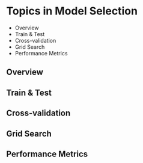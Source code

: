 # Topics in Model Selection
- Overview
- Train & Test
- Cross-validation
- Grid Search
- Performance Metrics


## Overview

## Train & Test

## Cross-validation

## Grid Search

## Performance Metrics

